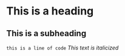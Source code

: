 # This is a heading #
## This is a subheading ##


`this is a line of code`
*This text is italicized*
